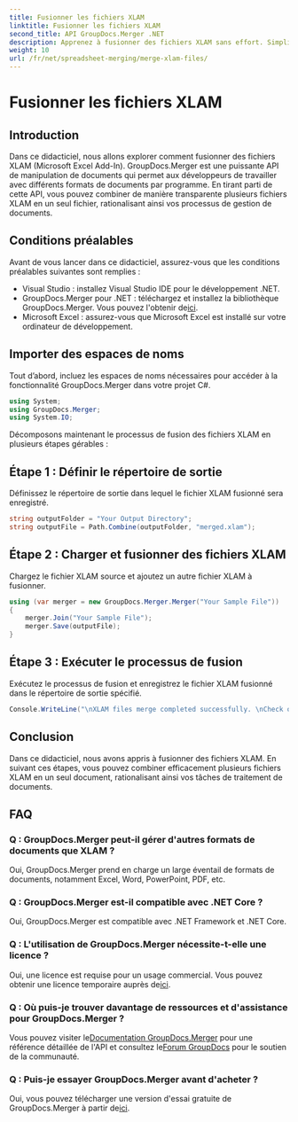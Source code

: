 ```yaml
---
title: Fusionner les fichiers XLAM
linktitle: Fusionner les fichiers XLAM
second_title: API GroupDocs.Merger .NET
description: Apprenez à fusionner des fichiers XLAM sans effort. Simplifiez vos tâches de gestion de documents avec cette puissante API.
weight: 10
url: /fr/net/spreadsheet-merging/merge-xlam-files/
---
```


# Fusionner les fichiers XLAM

## Introduction

Dans ce didacticiel, nous allons explorer comment fusionner des fichiers XLAM (Microsoft Excel Add-In). GroupDocs.Merger est une puissante API de manipulation de documents qui permet aux développeurs de travailler avec différents formats de documents par programme. En tirant parti de cette API, vous pouvez combiner de manière transparente plusieurs fichiers XLAM en un seul fichier, rationalisant ainsi vos processus de gestion de documents.

## Conditions préalables

Avant de vous lancer dans ce didacticiel, assurez-vous que les conditions préalables suivantes sont remplies :

- Visual Studio : installez Visual Studio IDE pour le développement .NET.
-  GroupDocs.Merger pour .NET : téléchargez et installez la bibliothèque GroupDocs.Merger. Vous pouvez l'obtenir de[ici](https://releases.groupdocs.com/merger/net/).
- Microsoft Excel : assurez-vous que Microsoft Excel est installé sur votre ordinateur de développement.

## Importer des espaces de noms

Tout d’abord, incluez les espaces de noms nécessaires pour accéder à la fonctionnalité GroupDocs.Merger dans votre projet C#.

```csharp
using System; 
using GroupDocs.Merger;
using System.IO;
```

Décomposons maintenant le processus de fusion des fichiers XLAM en plusieurs étapes gérables :

## Étape 1 : Définir le répertoire de sortie

Définissez le répertoire de sortie dans lequel le fichier XLAM fusionné sera enregistré.

```csharp
string outputFolder = "Your Output Directory";
string outputFile = Path.Combine(outputFolder, "merged.xlam");
```

## Étape 2 : Charger et fusionner des fichiers XLAM

Chargez le fichier XLAM source et ajoutez un autre fichier XLAM à fusionner.

```csharp
using (var merger = new GroupDocs.Merger.Merger("Your Sample File"))
{
    merger.Join("Your Sample File");
    merger.Save(outputFile);
}
```

## Étape 3 : Exécuter le processus de fusion

Exécutez le processus de fusion et enregistrez le fichier XLAM fusionné dans le répertoire de sortie spécifié.

```csharp
Console.WriteLine("\nXLAM files merge completed successfully. \nCheck output in {0}", outputFolder);
```

## Conclusion

Dans ce didacticiel, nous avons appris à fusionner des fichiers XLAM. En suivant ces étapes, vous pouvez combiner efficacement plusieurs fichiers XLAM en un seul document, rationalisant ainsi vos tâches de traitement de documents.

## FAQ

### Q : GroupDocs.Merger peut-il gérer d'autres formats de documents que XLAM ?

Oui, GroupDocs.Merger prend en charge un large éventail de formats de documents, notamment Excel, Word, PowerPoint, PDF, etc.

### Q : GroupDocs.Merger est-il compatible avec .NET Core ?

Oui, GroupDocs.Merger est compatible avec .NET Framework et .NET Core.

### Q : L'utilisation de GroupDocs.Merger nécessite-t-elle une licence ?

Oui, une licence est requise pour un usage commercial. Vous pouvez obtenir une licence temporaire auprès de[ici](https://purchase.groupdocs.com/temporary-license/).

### Q : Où puis-je trouver davantage de ressources et d'assistance pour GroupDocs.Merger ?

 Vous pouvez visiter le[Documentation GroupDocs.Merger](https://tutorials.groupdocs.com/merger/net/) pour une référence détaillée de l'API et consultez le[Forum GroupDocs](https://forum.groupdocs.com/c/merger/32) pour le soutien de la communauté.

### Q : Puis-je essayer GroupDocs.Merger avant d'acheter ?

 Oui, vous pouvez télécharger une version d'essai gratuite de GroupDocs.Merger à partir de[ici](https://releases.groupdocs.com/).